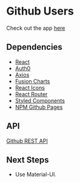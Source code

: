 # Github Users

Check out the app [here]()

## Dependencies

- [React](https://reactjs.org/)
- [Auth0](https://auth0.com/docs)
- [Axios](https://www.npmjs.com/package/axios)
- [Fusion Charts](https://www.fusioncharts.com/)
- [React Icons](https://react-icons.github.io/react-icons/)
- [React Router](https://v5.reactrouter.com/web/guides/quick-start)
- [Styled Components](https://styled-components.com/)
- [NPM Github Pages](https://www.npmjs.com/package/gh-pages)

## API
[Github REST API](https://docs.github.com/en/rest)

## Next Steps
- Use Material-UI.
